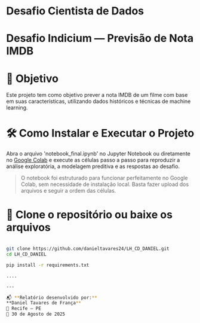 # Desafio Cientista de Dados
# Desafio Indicium — Previsão de Nota IMDB

# 📌  Objetivo

Este projeto tem como objetivo prever a nota IMDB de um filme com base em suas características, utilizando dados históricos e técnicas de machine learning.

# 🛠️  Como Instalar e Executar o Projeto

Abra o arquivo 'notebook_final.ipynb' no Jupyter Notebook ou diretamente no [Google Colab](https://colab.research.google.com/) e execute as células passo a passo para reproduzir a análise exploratória, a modelagem preditiva e as respostas ao desafio.

> O notebook foi estruturado para funcionar perfeitamente no Google Colab, sem necessidade de instalação local. Basta fazer upload dos arquivos e seguir a ordem das células.

#  📁  Clone o repositório ou baixe os arquivos

```bash

git clone https://github.com/danieltavares24/LH_CD_DANIEL.git
cd LH_CD_DANIEL

pip install -r requirements.txt

....

---

📬 **Relatório desenvolvido por:**  
**Daniel Tavares de França**  
📍 Recife – PE  
📅 30 de Agosto de 2025

